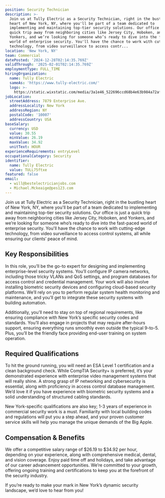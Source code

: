 ```yaml
---
position: Security Technician
description: >-
  Join us at Tully Electric as a Security Technician, right in the bustling
  heart of New York, NY, where you'll be part of a team dedicated to
  implementing and maintaining top-tier security solutions. Our office is just a
  quick trip away from neighboring cities like Jersey City, Hoboken, and
  Yonkers, and we’re looking for someone who’s ready to dive into the fast-paced
  world of enterprise security. You'll have the chance to work with cutting-edge
  technology, from video surveillance to access contr...
location: 'New York, NY'
team: Commercial
datePosted: '2024-12-28T02:14:35.769Z'
validThrough: '2025-02-01T02:14:35.769Z'
employmentType: FULL_TIME
hiringOrganization:
  name: Tully Electric
  sameAs: 'https://www.tully-electric.com/'
  logo: >-
    https://static.wixstatic.com/media/3a1e46_522696ccd68b4e63b984a72af3fe2da3~mv2.jpg/v1/fill/w_310,h_118,al_c,q_80,usm_0.66_1.00_0.01,enc_avif,quality_auto/tully_logo_name_(640x245).jpg
jobLocation:
  streetAddress: 7879 Enterprise Ave.
  addressLocality: New York
  addressRegion: NY
  postalCode: '10007'
  addressCountry: USA
baseSalary:
  currency: USD
  value: 30.55
  minValue: 26.19
  maxValue: 34.92
  unitText: HOUR
experienceRequirements: entryLevel
occupationalCategory: Security
identifier:
  name: Tully Electric
  value: TULL75ftxe
featured: false
email:
  - will@bestelectricianjobs.com
  - Michael.Mckeaige@pes123.com
---
```




Join us at Tully Electric as a Security Technician, right in the bustling heart of New York, NY, where you'll be part of a team dedicated to implementing and maintaining top-tier security solutions. Our office is just a quick trip away from neighboring cities like Jersey City, Hoboken, and Yonkers, and we’re looking for someone who’s ready to dive into the fast-paced world of enterprise security. You'll have the chance to work with cutting-edge technology, from video surveillance to access control systems, all while ensuring our clients’ peace of mind.

## Key Responsibilities

In this role, you’ll be the go-to expert for designing and implementing enterprise-level security systems. You’ll configure IP camera networks, including those tricky VLANs and QoS settings, and program databases for access control and credential management. Your work will also involve installing biometric security devices and configuring cloud-based security platforms. We’ll rely on you to perform regular system health monitoring and maintenance, and you’ll get to integrate these security systems with building automation.

Additionally, you’ll need to stay on top of regional requirements, like ensuring compliance with New York’s specific security codes and standards. You’ll also engage in projects that may require after-hours support, ensuring everything runs smoothly even outside the typical 9-to-5. Plus, you’ll be the friendly face providing end-user training on system operation.

## Required Qualifications

To hit the ground running, you will need an ESA Level 1 certification and a clean background check. While CompTIA Security+ is preferred, it’s your demonstrated experience with enterprise video management systems that will really shine. A strong grasp of IP networking and cybersecurity is essential, along with proficiency in access control database management. We’d love it if you have experience with biometric security systems and a solid understanding of structured cabling standards.

New York-specific qualifications are also key; 1-3 years of experience in commercial security work is a must. Familiarity with local building codes and regulations will put you a step ahead, and your proven customer service skills will help you manage the unique demands of the Big Apple.

## Compensation & Benefits

We offer a competitive salary range of $26.19 to $34.92 per hour, depending on your experience, along with comprehensive medical, dental, and vision coverage. Enjoy paid time off and holidays, and take advantage of our career advancement opportunities. We’re committed to your growth, offering ongoing training and certifications to keep you at the forefront of the security industry.

If you’re ready to make your mark in New York’s dynamic security landscape, we’d love to hear from you!